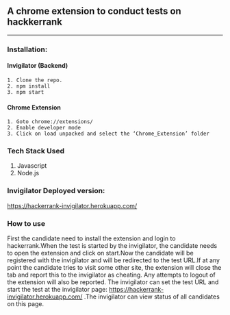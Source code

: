 
## A chrome extension to conduct tests on hackkerrank


***

### Installation:

#### Invigilator (Backend)
```
1. Clone the repo.
2. npm install
3. npm start
```
#### Chrome Extension 
```
1. Goto chrome://extensions/ 
2. Enable developer mode
3. Click on load unpacked and select the ‘Chrome_Extension’ folder
```
### Tech Stack Used
1. Javascript
2. Node.js

### Invigilator Deployed version:
https://hackerrank-invigilator.herokuapp.com/


### How to use
First the candidate need to install the extension and login to hackerrank.When the test is started by the invigilator, the candidate needs to open the extension and click on start.Now the candidate will be registered with the invigilator and will be redirected to the test URL.If at any point the candidate tries to visit some other site, the extension will close the tab and report this to the invigilator as cheating. Any attempts to logout of the extension will also be reported. The invigilator can set the test URL and start the test at the invigilator page: https://hackerrank-invigilator.herokuapp.com/ .The invigilator can view status of all candidates on this page. 
